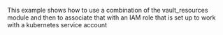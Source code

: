 This example shows how to use a combination of the vault_resources module and then to
associate that with an IAM role that is set up to work with a kubernetes service account
